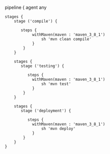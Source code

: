 pipeline {
    agent any
    
    stages {
        stage ('compile') {
           
           steps {
                withMaven(maven : 'maven_3_8_1')
                    sh 'mvn clean compile'
                }
            }
        }
    
        stages {
           stage ('testing') {
           
              steps {
                withMaven(maven : 'maven_3_8_1')
                    sh 'mvn test'
                }
            }
        }
    
        stages {
           stage ('deployment') {
           
              steps {
                withMaven(maven : 'maven_3_8_1')
                    sh 'mvn deploy'
                }
            }
        }
    }
